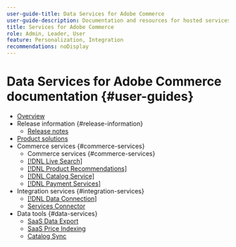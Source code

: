 ```yaml
---
user-guide-title: Data Services for Adobe Commerce
user-guide-description: Documentation and resources for hosted services that provide extended capabilities to Adobe Commerce and Magento Open Source.
title: Services for Adobe Commerce
role: Admin, Leader, User
feature: Personalization, Integration
recommendations: noDisplay
---
```

# Data Services for Adobe Commerce documentation {#user-guides}

- [Overview](home.md)
- Release information {#release-information}
   - [Release notes](/help/landing/release-notes-all.md)
- [Product solutions](product-solutions.md)
- Commerce services {#commerce-services}
   - Commerce services {#commerce-services}
   - [[!DNL Live Search]](https://experienceleague.adobe.com/docs/commerce/live-search/overview.html)
   - [[!DNL Product Recommendations]](https://experienceleague.adobe.com/docs/commerce/product-recommendations/guide-overview.html)
   - [[!DNL Catalog Service]](https://experienceleague.adobe.com/docs/commerce/catalog-service/guide-overview.html)
   - [[!DNL Payment Services]](https://experienceleague.adobe.com/docs/commerce/payment-services/guide-overview.html)
- Integration services {#integration-services}
   - [[!DNL Data Connection]](https://experienceleague.adobe.com/docs/commerce/data-connection/overview.html)
   - [Services Connector](/help/landing/saas.md)
- Data tools {#data-services}
   - [SaaS Data Export](https://experienceleague.adobe.com/docs/commerce/saas-data-export/overview.html)
   - [SaaS Price Indexing](https://experienceleague.adobe.com/docs/commerce/price-indexer/price-indexing.html)
   - [Catalog Sync](/help/landing/catalog-sync.md)






